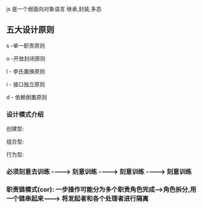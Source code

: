 js 是一个弱面向对象语言   继承,封装,多态

## 五大设计原则

s -单一职责原则

o -开放封闭原则

l - 李氏置换原则

i - 接口独立原则

d - 依赖倒置原则

### 设计模式介绍

创建型:

组合型:

行为型:


### 必须刻意去训练 ----> 刻意训练 ----> 刻意训练 ----> 刻意训练


### 职责链模式(cor):  一步操作可能分为多个职责角色完成-->角色拆分,用一个链串起来---> 将发起者和各个处理者进行隔离